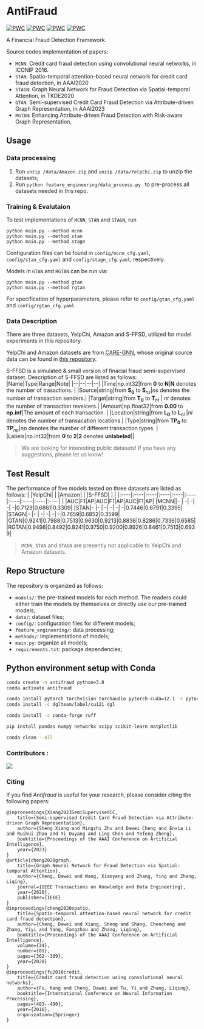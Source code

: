 # AntiFraud
[![PWC](https://img.shields.io/endpoint.svg?url=https://paperswithcode.com/badge/semi-supervised-credit-card-fraud-detection/fraud-detection-on-amazon-fraud)](https://paperswithcode.com/sota/fraud-detection-on-amazon-fraud?p=semi-supervised-credit-card-fraud-detection)
[![PWC](https://img.shields.io/endpoint.svg?url=https://paperswithcode.com/badge/semi-supervised-credit-card-fraud-detection/node-classification-on-amazon-fraud)](https://paperswithcode.com/sota/node-classification-on-amazon-fraud?p=semi-supervised-credit-card-fraud-detection)
[![PWC](https://img.shields.io/endpoint.svg?url=https://paperswithcode.com/badge/semi-supervised-credit-card-fraud-detection/fraud-detection-on-yelp-fraud)](https://paperswithcode.com/sota/fraud-detection-on-yelp-fraud?p=semi-supervised-credit-card-fraud-detection)
[![PWC](https://img.shields.io/endpoint.svg?url=https://paperswithcode.com/badge/semi-supervised-credit-card-fraud-detection/node-classification-on-yelpchi)](https://paperswithcode.com/sota/node-classification-on-yelpchi?p=semi-supervised-credit-card-fraud-detection)

A Financial Fraud Detection Framework.

Source codes implementation of papers:
- `MCNN`: Credit card fraud detection using convolutional neural networks, in ICONIP 2016. 
- `STAN`: Spatio-temporal attention-based neural network for credit card fraud detection, in AAAI2020
- `STAGN`: Graph Neural Network for Fraud Detection via Spatial-temporal Attention, in TKDE2020
- `GTAN`: Semi-supervised Credit Card Fraud Detection via Attribute-driven Graph Representation, in AAAI2023
- `RGTAN`: Enhancing Attribute-driven Fraud Detection with Risk-aware Graph Representation, 



## Usage

### Data processing
1. Run `unzip /data/Amazon.zip` and `unzip /data/YelpChi.zip` to unzip the datasets; 
2. Run `python feature_engineering/data_process.py
`
to pre-process all datasets needed in this repo.

### Training & Evalutaion
<!-- 
To use fraud detection baselines including GBDT, LSTM, etc., simply run

```
python main.py --method LSTM
python main.py  --method GBDT
```
You may change relevant configurations in `config/base_cfg.yaml`. -->

To test implementations of `MCNN`, `STAN` and `STAGN`, run
```
python main.py --method mcnn
python main.py --method stan
python main.py --method stagn
```
Configuration files can be found in `config/mcnn_cfg.yaml`, `config/stan_cfg.yaml` and `config/stagn_cfg.yaml`, respectively.

Models in `GTAN` and `RGTAN` can be run via:
```
python main.py --method gtan
python main.py --method rgtan
```
For specification of hyperparameters, please refer to `config/gtan_cfg.yaml` and `config/rgtan_cfg.yaml`.



### Data Description

There are three datasets, YelpChi, Amazon and S-FFSD, utilized for model experiments in this repository.

<!-- YelpChi and Amazon can be downloaded from [here](https://github.com/YingtongDou/CARE-GNN/tree/master/data) or [dgl.data.FraudDataset](https://docs.dgl.ai/api/python/dgl.data.html#fraud-dataset).

Put them in `/data` directory and run `unzip /data/Amazon.zip` and `unzip /data/YelpChi.zip` to unzip the datasets. -->

YelpChi and Amazon datasets are from [CARE-GNN](https://dl.acm.org/doi/abs/10.1145/3340531.3411903), whose original source data can be found in [this repository](https://github.com/YingtongDou/CARE-GNN/tree/master/data).

S-FFSD is a simulated & small version of finacial fraud semi-supervised dataset. Description of S-FFSD are listed as follows:
|Name|Type|Range|Note|
|--|--|--|--|
|Time|np.int32|from $\mathbf{0}$ to $\mathbf{N}$|$\mathbf{N}$ denotes the number of trasactions.  |
|Source|string|from $\mathbf{S_0}$ to $\mathbf{S}_{ns}$|$ns$ denotes the number of transaction senders.|
|Target|string|from $\mathbf{T_0}$  to $\mathbf{T}_{nt}$ | $nt$ denotes the number of transaction reveicers.|
|Amount|np.float32|from **0.00** to **np.inf**|The amount of each transaction. |
|Location|string|from $\mathbf{L_0}$  to $\mathbf{L}_{nl}$ |$nl$ denotes the number of transacation locations.|
|Type|string|from $\mathbf{TP_0}$ to $\mathbf{TP}_{np}$|$np$ denotes the number of different transaction types. |
|Labels|np.int32|from **0** to **2**|**2** denotes **unlabeled**||


> We are looking for interesting public datasets! If you have any suggestions, please let us know!

## Test Result
The performance of five models tested on three datasets are listed as follows:
| |YelpChi| | |Amazon| | |S-FFSD| | |
|:----|:----|:----|:----|:----|:----|:----|:----|:----|:----|
| |AUC|F1|AP|AUC|F1|AP|AUC|F1|AP|
|MCNN||- | -| -| -| -|0.7129|0.6861|0.3309|
|STAN|- |- | -| -| -| -|0.7446|0.6791|0.3395|
|STAGN|- |- | -| -| -| -|0.7659|0.6852|0.3599|
|GTAN|0.9241|0.7988|0.7513|0.9630|0.9213|0.8838|0.8286|0.7336|0.6585|
|RGTAN|0.9498|0.8492|0.8241|0.9750|0.9200|0.8926|0.8461|0.7513|0.6939|

> `MCNN`, `STAN` and `STAGN` are presently not applicable to YelpChi and Amazon datasets.

## Repo Structure
The repository is organized as follows:
- `models/`: the pre-trained models for each method. The readers could either train the models by themselves or directly use our pre-trained models;
- `data/`: dataset files;
- `config/`: configuration files for different models;
- `feature_engineering/`: data processing;
- `methods/`: implementations of models;
- `main.py`: organize all models;
- `requirements.txt`: package dependencies;

## Python environment setup with Conda

```bash
conda create -n antifraud python=3.8
conda activate antifraud

conda install pytorch torchvision torchaudio pytorch-cuda=12.1 -c pytorch -c nvidia
conda install -c dglteam/label/cu121 dgl

conda install -c conda-forge ruff

pip install pandas numpy networkx scipy scikit-learn matplotlib

conda clean --all
```

### Contributors :
<a href="https://github.com/AI4Risk/antifraud/graphs/contributors">
  <img src="https://contrib.rocks/image?repo=AI4Risk/antifraud" />
</a>

### Citing

If you find *Antifraud* is useful for your research, please consider citing the following papers:

    @inproceedings{Xiang2023SemiSupervisedCC,
        title={Semi-supervised Credit Card Fraud Detection via Attribute-driven Graph Representation},
        author={Sheng Xiang and Mingzhi Zhu and Dawei Cheng and Enxia Li and Ruihui Zhao and Yi Ouyang and Ling Chen and Yefeng Zheng},
        booktitle={Proceedings of the AAAI Conference on Artificial Intelligence},
        year={2023}
    }
    @article{cheng2020graph,
        title={Graph Neural Network for Fraud Detection via Spatial-temporal Attention},
        author={Cheng, Dawei and Wang, Xiaoyang and Zhang, Ying and Zhang, Liqing},
        journal={IEEE Transactions on Knowledge and Data Engineering},
        year={2020},
        publisher={IEEE}
    }
    @inproceedings{cheng2020spatio,
        title={Spatio-temporal attention-based neural network for credit card fraud detection},
        author={Cheng, Dawei and Xiang, Sheng and Shang, Chencheng and Zhang, Yiyi and Yang, Fangzhou and Zhang, Liqing},
        booktitle={Proceedings of the AAAI Conference on Artificial Intelligence},
        volume={34},
        number={01},
        pages={362--369},
        year={2020}
    }
    @inproceedings{fu2016credit,
        title={Credit card fraud detection using convolutional neural networks},
        author={Fu, Kang and Cheng, Dawei and Tu, Yi and Zhang, Liqing},
        booktitle={International Conference on Neural Information Processing},
        pages={483--490},
        year={2016},
        organization={Springer}
    }
